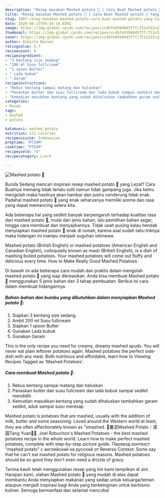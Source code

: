 ```yaml
---
description: "Resep masakan Mashed potato 🌹 | Cara Buat Mashed potato 🌹 Yang Lezat Sekali"
title: "Resep masakan Mashed potato 🌹 | Cara Buat Mashed potato 🌹 Yang Lezat Sekali"
slug: 1007-resep-masakan-mashed-potato-cara-buat-mashed-potato-yang-lezat-sekali
date: 2020-08-23T04:54:14.030Z
image: https://img-global.cpcdn.com/recipes/cc4bfe9394045fff/751x532cq70/mashed-potato-🌹-foto-resep-utama.jpg
thumbnail: https://img-global.cpcdn.com/recipes/cc4bfe9394045fff/751x532cq70/mashed-potato-🌹-foto-resep-utama.jpg
cover: https://img-global.cpcdn.com/recipes/cc4bfe9394045fff/751x532cq70/mashed-potato-🌹-foto-resep-utama.jpg
author: Alberta Barnes
ratingvalue: 3.7
reviewcount: 8
recipeingredient:
- "3 kentang size sedang"
- "200 ml Susu fullcream"
- "1 spoon Butter"
- " Lada bubuk"
- " Garam"
recipeinstructions:
- "Rebus kentang sampai matang dan haluskan"
- "Panaskan butter dan susu fullcream dan lada bubuk sampai sedikit mendidih"
- "Kemudian masukkan kentang yang sudah dihaluskan tambahkan garam sedikit, aduk sampai susu meresap"
categories:
- Resep
tags:
- mashed
- potato

katakunci: mashed potato 
nutrition: 211 calories
recipecuisine: Indonesian
preptime: "PT19M"
cooktime: "PT55M"
recipeyield: "4"
recipecategory: Lunch

---
```



![Mashed potato 🌹](https://img-global.cpcdn.com/recipes/cc4bfe9394045fff/751x532cq70/mashed-potato-🌹-foto-resep-utama.jpg)

Bunda Sedang mencari inspirasi resep mashed potato 🌹 yang Lezat? Cara Buatnya memang tidak terlalu sulit namun tidak gampang juga. Jika keliru mengolah maka hasilnya akan hambar dan justru cenderung tidak enak. Padahal mashed potato 🌹 yang enak seharusnya memiliki aroma dan rasa yang dapat memancing selera kita.

Ada beberapa hal yang sedikit banyak berpengaruh terhadap kualitas rasa dari mashed potato 🌹, mulai dari jenis bahan, lalu pemilihan bahan segar, hingga cara membuat dan menyajikannya. Tidak usah pusing kalau hendak menyiapkan mashed potato 🌹 enak di rumah, karena asal sudah tahu triknya maka hidangan ini mampu menjadi suguhan istimewa.

Mashed potato (British English) or mashed potatoes (American English and Canadian English), colloquially known as mash (British English), is a dish of mashing boiled potatoes. Your mashed potatoes will come out fluffy and delicious every time. How to Make Really Good Mashed Potatoes.


Di bawah ini ada beberapa cara mudah dan praktis dalam mengolah mashed potato 🌹 yang siap dikreasikan. Anda bisa membuat Mashed potato 🌹 menggunakan 5 jenis bahan dan 3 tahap pembuatan. Berikut ini cara dalam membuat hidangannya.

<!--inarticleads1-->

##### Bahan-bahan dan bumbu yang dibutuhkan dalam menyiapkan Mashed potato 🌹:

1. Siapkan 3 kentang size sedang
1. Ambil 200 ml Susu fullcream
1. Siapkan 1 spoon Butter
1. Gunakan  Lada bubuk
1. Gunakan  Garam


This is the only recipe you need for creamy, dreamy mashed spuds. You will never eat plain leftover potatoes again. Mashed potatoes the perfect side-dish with any meal. Both nutritious and affordable, learn how to Viewing Recipes Tagged as &#39;Mashed Potatoes&#39;. 

<!--inarticleads2-->

##### Cara membuat Mashed potato 🌹:

1. Rebus kentang sampai matang dan haluskan
1. Panaskan butter dan susu fullcream dan lada bubuk sampai sedikit mendidih
1. Kemudian masukkan kentang yang sudah dihaluskan tambahkan garam sedikit, aduk sampai susu meresap


Mashed potato is potatoes that are mashed, usually with the addition of milk, butter and some seasoning. Loved around the Western world at least, they are often affectionately known as &#34;smashed. 💛薯泥Mashed Potato｜湯圓Tang Yuan🐹💕. Joel Robuchon&#39;s Mashed Potatoes - the best mashed potatoes recipe in the whole world. Learn how to make perfect mashed potatoes, complete with step-by-step picture guide. Перевод контекст &#34;mashed potato&#34; c английский на русский от Reverso Context: Some say that he can&#39;t eat mashed potato for religious reasons. Mashed potatoes should be so good they don&#39;t even need a drizzle of gravy. 

Terima kasih telah menggunakan resep yang tim kami tampilkan di sini. Harapan kami, olahan Mashed potato 🌹 yang mudah di atas dapat membantu Anda menyiapkan makanan yang sedap untuk keluarga/teman ataupun menjadi inspirasi bagi Anda yang berkeinginan untuk berbisnis kuliner. Semoga bermanfaat dan selamat mencoba!

